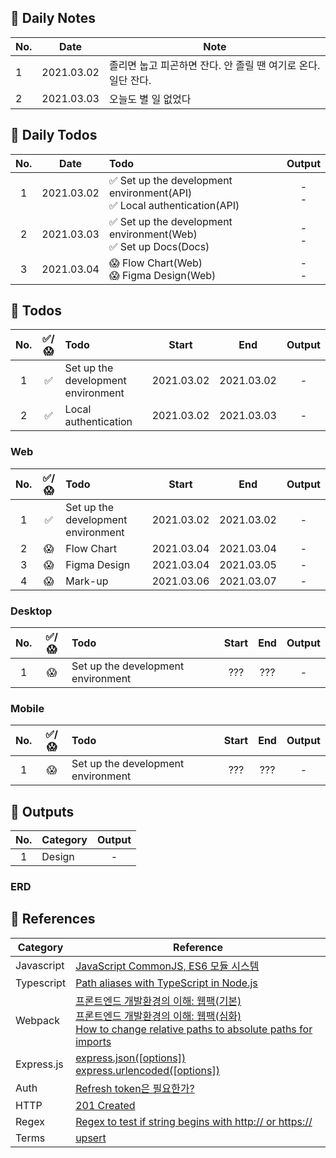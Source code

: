 ## 🐌 Daily Notes
|No.|Date|Note|
|-|-|-|
|1|2021.03.02|졸리면 눕고 피곤하면 잔다. 안 졸릴 땐 여기로 온다. 일단 잔다.|
|2|2021.03.03|오늘도 별 일 없었다
## 🐛 Daily Todos
|No.|Date|Todo|Output|
|:-:|:-:|:-|:-:|
|1|2021.03.02|✅ Set up the development environment(API)<br>✅ Local authentication(API)|-<br>-|
|2|2021.03.03|✅ Set up the development environment(Web)<br>✅ Set up Docs(Docs)|-<br>-|
|3|2021.03.04|😱 Flow Chart(Web)<br>😱 Figma Design(Web)|-<br>-|
## 🦇 Todos
|No.|✅/😱|Todo|Start|End|Output|
|:-:|:-:|:-|:-:|:-:|:-:|
|1|✅|Set up the development environment|2021.03.02|2021.03.02|-|
|2|✅|Local authentication|2021.03.02|2021.03.03|-|

### Web
|No.|✅/😱|Todo|Start|End|Output|
|:-:|:-:|:-|:-:|:-:|:-:|
|1|✅|Set up the development environment|2021.03.02|2021.03.02|-|
|2|😱|Flow Chart|2021.03.04|2021.03.04|-|
|3|😱|Figma Design|2021.03.04|2021.03.05|-|
|4|😱|Mark-up|2021.03.06|2021.03.07|-|

### Desktop
|No.|✅/😱|Todo|Start|End|Output|
|:-:|:-:|:-|:-:|:-:|:-:|
|1|😱|Set up the development environment|???|???|-|
### Mobile
|No.|✅/😱|Todo|Start|End|Output|
|:-:|:-:|:-|:-:|:-:|:-:|
|1|😱|Set up the development environment|???|???|-|

## 🐫 Outputs
|No.|Category|Output|
|:-:|-|:-:|
|1|Design|-|
### ERD

## 🐊 References
|Category|Reference|
|-|-|
|Javascript|[JavaScript CommonJS, ES6 모듈 시스템](https://bigstar-vlog.tistory.com/29)<br>|
|Typescript|[Path aliases with TypeScript in Node.js](https://dev.to/larswaechter/path-aliases-with-typescript-in-nodejs-4353)|
|Webpack|[프론트엔드 개발환경의 이해: 웹팩(기본)](https://jeonghwan-kim.github.io/series/2019/12/10/frontend-dev-env-webpack-basic.html)<br>[프론트엔드 개발환경의 이해: 웹팩(심화)](https://jeonghwan-kim.github.io/series/2020/01/02/frontend-dev-env-webpack-intermediate.html)<br>[How to change relative paths to absolute paths for imports](https://medium.com/@sherryhsu/how-to-change-relative-paths-to-absolute-paths-for-imports-32ba6cce18a5)
|Express.js|[express.json([options])](https://expressjs.com/en/api.html#express.json)<br>[express.urlencoded([options])](https://expressjs.com/en/api.html#express.urlencoded)|
|Auth|[Refresh token은 필요한가?](https://zzossig.io/posts/etc/what_is_the_point_of_refresh_token/)|
|HTTP|[201 Created](https://developer.mozilla.org/en-US/docs/Web/HTTP/Status/201)|
|Regex|[Regex to test if string begins with http:// or https://](https://stackoverflow.com/questions/4643142/regex-to-test-if-string-begins-with-http-or-https)|
|Terms|[upsert](https://en.wiktionary.org/wiki/upsert)|
